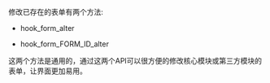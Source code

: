 修改已存在的表单有两个方法:

* hook_form_alter

* hook_form_FORM_ID_alter

这两个方法是通用的，通过这两个API可以很方便的修改核心模块或第三方模块的表单，让界面更加易用。